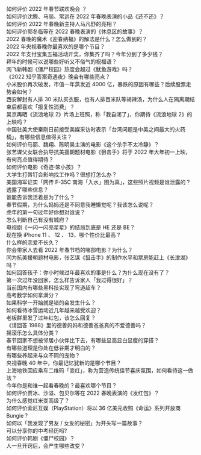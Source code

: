 如何评价 2022 年春节联欢晚会 ？  
如何评价沈腾、马丽、常远在 2022 年春晚表演的小品《还不还》？  
如何评价 2022 年春晚新主持人马凡舒的亮相？  
如何评价郭冬临等在 2022 春晚表演的《休息区的故事》？  
2022 春晚的魔术《迎春纳福》的解法是什么？怎么做到的？  
2022 年央视春晚你最喜欢的是哪个节目？  
2022 年支付宝集五福活动开奖，你集齐了吗？今年分到了多少钱？  
拜年的时候可以说哪些好听又不俗气的祝福语？  
网飞新韩剧《僵尸校园》热度会超过《鱿鱼游戏》吗？  
《2022 知乎答案奇遇夜》晚会有哪些亮点？  
小米股价再次破发，市值一年蒸发近 4000 亿，暴跌的原因有哪些？后续股票走势会如何？  
西安解封有人排 30 米队买衣服，也有人排百米队等胡辣汤，为什么人在隔离期结束后都喜欢「报复性消费」？  
吴京再晒《流浪地球 2》片场上班照，称「我自闭了」，你期待《流浪地球 2》的上映吗？  
中国驻美大使秦刚日前接受美媒采访时表示「台湾问题是中美之间最大的火药桶」，有哪些信息值得关注？  
如何评价马丽、魏翔、陈明昊主演的电影《这个杀手不太冷静》？  
张艺谋父女联合执导抗美援朝题材电影《狙击手》将于 2022 年大年初一上映，有何亮点值得期待？  
如何评价电影《奇迹·笨小孩》？  
大学生打唇钉会影响找工作吗？很想打怎么办？  
美国海军证实「网传 F-35C 南海「入水」图为真」，这些照片视频是谁泄露的？透露了哪些信息？  
谁能告诉我活着是为了什么？  
春节假期，为什么妈妈还是不同意我睡懒觉呢？我该怎么说呢？  
虎年的第一句过年好你想对谁说？  
怎么判断自己有没有城府？  
电视剧《一闪一闪亮星星》的结局到底是 HE 还是 BE？  
现在换 iPhone 11 、 12 、 13，哪个性价比最高  ?  
什么样的恋爱不长久？  
你会带家人去看 2022 年春节档的哪部电影？为什么？  
同为抗美援朝题材电影，张艺谋《狙击手》的制作水平和票房能赶上《长津湖》吗？  
如何回答孩子：你小时候过年最喜欢的事是什么？为什么现在没有了？  
第一次过年没回家，怎么样告诉家人「我过得很好」？  
当前国内有哪些黑科技实现了弯道超车？  
高考数学如何拿满分？  
如果科学一开始就是错的会发生什么？  
如何看待冰雪运动近几年越来越受欢迎？  
老板群里发了过年红包，该怎么回复？  
《请回答 1988》里的德善妈妈和德善爸爸真的不爱德善吗？  
摇滚乐怎么具体分类？  
春节回家不想被邻居小伙伴比下去，有哪些显高显白显瘦的穿搭？  
有哪些道理是你处在低谷期才明白的？  
有哪些养起来与众不同的宠物？  
央视春晚 40 年中，你最记忆犹新的是哪个节目？  
上海地铁回应乘车二维码「变红」，称为营造传统佳节喜庆氛围，如何看待这一做法？  
今年你是和谁一起看春晚的？最喜欢哪个节目？  
如何评价贾冰、沙溢、包贝尔等在 2022 春晚表演的《发红包》？  
为什么感觉红米变高级了？  
如何评价索尼互娱（PlayStation）将以 36 亿美元收购《命运》系列开放商 Bungie？  
如何以「我发现了男友 / 女友的秘密」为开头写一篇故事？  
可以分享你的中考经历吗?  
如何评价韩剧《僵尸校园》？  
人一旦开窍后，会产生哪些改变？  
